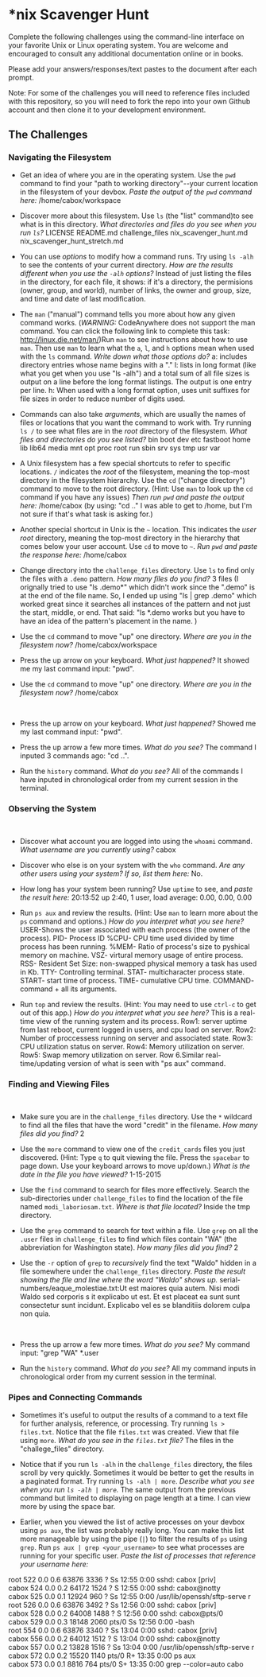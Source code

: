 # *nix Scavenger Hunt

Complete the following challenges using the command-line interface on your favorite
Unix or Linux operating system. You are welcome and encouraged to consult any
additional documentation online or in books.

Please add your answers/responses/text pastes to the document after each prompt.

Note: For some of the challenges you will need to reference files included with
this repository, so you will need to fork the repo into your own Github account
and then clone it to your development environment.

## The Challenges

### Navigating the Filesystem

* Get an idea of where you are in the operating system. Use the `pwd` command to find your "path to working directory"--your current location in the filesystem of your devbox. *Paste the output of the `pwd` command here:* /home/cabox/workspace


* Discover more about this filesystem. Use `ls` (the "list" command)to see what is in this directory. *What directories and files do you see when you run `ls`?* LICENSE  README.md  challenge_files  nix_scavenger_hunt.md  nix_scavenger_hunt_stretch.md


* You can use *options* to modify how a command runs. Try using `ls -alh` to see the contents of your current directory. *How are the results different when you use the `-alh` options?* Instead of just listing the files in the directory, for each file, it shows: if it's a directory, the permisions (owner, group, and world), number of links, the owner and group, size, and time and date of last modification.


* The `man` ("manual") command tells you more about how any given command works. (*WARNING:* CodeAnywhere does not support the man command. You can click the following link to complete this task: http://linux.die.net/man/)Run `man` to see instructions about how to use `man`. Then use `man` to learn what the `a`, `l`, and `h` options mean when used with the `ls` command. *Write down what those options do?* 
a: includes directory entries whose name begins with  a "." 
l: lists in long format (like what you get when you use "ls -alh") and a total sum of all file sizes is output on a line before the long format listings. The output is one entry per line. 
h: When used with a long format option, uses unit suffixes for file sizes in order to reduce number of digits used.


* Commands can also take *arguments*, which are usually the names of files or locations that you want the command to work with. Try running `ls /` to see what files are in the *root* directory of the filesystem. *What files and directories do you see listed?*
bin  boot  dev  etc  fastboot  home  lib  lib64  media  mnt  opt  proc  root  run  sbin  srv  sys  tmp  usr  var 


* A Unix filesystem has a few special shortcuts to refer to specific locations. `/` indicates the *root* of the filesystem, meaning the top-most directory in the filesystem hierarchy. Use the `cd` ("change directory") command to move to the root directory. (Hint: Use `man` to look up the `cd` command if you have any issues) *Then run `pwd` and paste the output here:*
/home/cabox (by using: "cd .." I was able to get to /home, but I'm not sure if that's what task is asking for.)


* Another special shortcut in Unix is the `~` location. This indicates the *user root* directory, meaning the top-most directory in the hierarchy that comes below your user account. Use `cd` to move to `~`. *Run `pwd` and paste the response here:*
/home/cabox



* Change directory into the `challenge_files` directory. Use `ls` to find only the files with a `.demo` pattern. *How many files do you find?* 
3 files 
(I orignally tried to use "ls .demo*" which didn't work since the ".demo" is at the end of the file name. So, I ended up using "ls | grep .demo" which worked great since it searches all instances of the pattern and not just the start, middle, or end. That said: "ls *.demo works but you have to have an idea of the pattern's placement in the name. )



* Use the `cd` command to move "up" one directory. *Where are you in the filesystem now?*
/home/cabox/workspace


* Press the up arrow on your keyboard. *What just happened?*
It showed me my last command input: "pwd".



* Use the `cd` command to move "up" one directory. *Where are you in the filesystem now?*
/home/cabox

​

* Press the up arrow on your keyboard. *What just happened?*
Showed me my last command input: "pwd".
​

* Press the up arrow a few more times. *What do you see?*
The command I inputed 3 commands ago: "cd ..".
​

* Run the `history` command. *What do you see?*
All of the commands I have inputed in chronological order from my current session in the terminal. 
​

### Observing the System

​

* Discover what account you are logged into using the `whoami` command. *What username are you currently using?*
cabox

* Discover who else is on your system with the `who` command. *Are any other users using your system? If so, list them here:*
No.

* How long has your system been running? Use `uptime` to see, and *paste the result here:*
 20:13:52 up  2:40,  1 user,  load average: 0.00, 0.00, 0.00  


* Run `ps aux` and review the results. (Hint: Use `man` to learn more about the `ps` command and options.) *How do you interpret what you see here?*
USER-Shows the user associated with each process (the owner of the process).
PID- Process ID
%CPU- CPU time used divided by time process has been running.
%MEM- Ratio of process's size to pyshical memory on machine.
VSZ- virtural memory usage of entire process.
RSS- Resident Set Size: non-swapped physical memory a task has used in Kb. 
TTY- Controlling terminal.
STAT- multicharacter process state. 
START- start time of process.
TIME- cumulative CPU time.
COMMAND- command + all its arguments.


* Run `top` and review the results. (Hint: You may need to use `ctrl-c` to get out of this app.) *How do you interpret what you see here?*
This is a real-time view of the running system and its process.
Row1: server uptime from last reboot, current logged in users, and cpu load on server.
Row2: Number of proccessess running on server and associated state. 
Row3: CPU utilization status on server. 
Row4: Memory utilization on server. 
Row5: Swap memory utilization on server. 
Row 6.Similar real-time/updating version of what is seen with "ps aux" command.
​

### Finding and Viewing Files

​

* Make sure you are in the `challenge_files` directory. Use the `*` wildcard to find all the files that have the word "credit" in the filename. *How many files did you find?*
2


* Use the `more` command to view one of the `credit_cards` files you just discovered. (Hint: Type `q` to quit viewing the file. Press the `spacebar` to page down. Use your keyboard arrows to move up/down.) *What is the date in the file you have viewed?*
1-15-2015


* Use the `find` command to search for files more effectively. Search the sub-directories under `challenge_files` to find the location of the file named `modi_laboriosam.txt`. *Where is that file located?*
Inside the tmp directory.



* Use the `grep` command to search for text within a file. Use `grep` on all the `.user` files in `challenge_files` to find which files contain "WA" (the abbreviation for Washington state). *How many files did you find?*
2



* Use the `-r` option of `grep` to *recursively* find the text "Waldo" hidden in a file somewhere under the `challenge_files` directory. *Paste the result showing the file and line where the word "Waldo" shows up.*
serial-numbers/eaque_molestiae.txt:Ut est maiores quia autem. Nisi modi Waldo sed corporis s
it explicabo ut est. Et est placeat ea sunt sunt consectetur sunt incidunt. Explicabo vel es
se blanditiis dolorem culpa non quia.

​

* Press the up arrow a few more times. *What do you see?*
My command input: "grep "WA" *.user


* Run the `history` command. *What do you see?*
All my command inputs in chronological order from my current session in the terminal.



### Pipes and Connecting Commands

* Sometimes it's useful to output the results of a command to a text file for further analysis, reference, or processing. Try running `ls > files.txt`. Notice that the file `files.txt` was created. View that file using `more`. *What do you see in the `files.txt` file?*
The files in the "challege_files" directory.


* Notice that if you run `ls -alh` in the `challenge_files` directory, the files scroll by very quickly. Sometimes it would be better to get the results in a paginated format. Try running `ls -alh | more`. *Describe what you see when you run `ls -alh | more`.*
The same output from the previous command but limited to displaying on page length at a time. I can view more by using the space bar. 


* Earlier, when you viewed the list of active processes on your devbox using `ps aux`, the list was probably really long. You can make this list more manageable by using the pipe (`|`) to filter the results of `ps` using `grep`. Run `ps aux | grep <your_username>` to see what processes are running for your specific user. *Paste the list of processes that reference your username here:*

root       522  0.0  0.6  63876  3336 ?        Ss   12:55   0:00 sshd: cabox [priv]         
cabox      524  0.0  0.2  64172  1524 ?        S    12:55   0:00 sshd: cabox@notty          
cabox      525  0.0  0.1  12924   960 ?        Ss   12:55   0:00 /usr/lib/openssh/sftp-serve
r                                                                                           
root       526  0.0  0.6  63876  3492 ?        Ss   12:56   0:00 sshd: cabox [priv]         
cabox      528  0.0  0.2  64008  1488 ?        S    12:56   0:00 sshd: cabox@pts/0          
cabox      529  0.0  0.3  18148  2060 pts/0    Ss   12:56   0:00 -bash                      
root       554  0.0  0.6  63876  3340 ?        Ss   13:04   0:00 sshd: cabox [priv]         
cabox      556  0.0  0.2  64012  1512 ?        S    13:04   0:00 sshd: cabox@notty          
cabox      557  0.0  0.2  13828  1516 ?        Ss   13:04   0:00 /usr/lib/openssh/sftp-serve
r                                                                                           
cabox      572  0.0  0.2  15520  1140 pts/0    R+   13:35   0:00 ps aux                     
cabox      573  0.0  0.1   8816   764 pts/0    S+   13:35   0:00 grep --color=auto cabo


